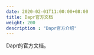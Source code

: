 ```yaml
---
date: 2020-02-01T11:00:00+08:00
title: Dapr官方文档
weight: 200
description : "Dapr官方介绍"
---
```




Dapr的官方文档。


